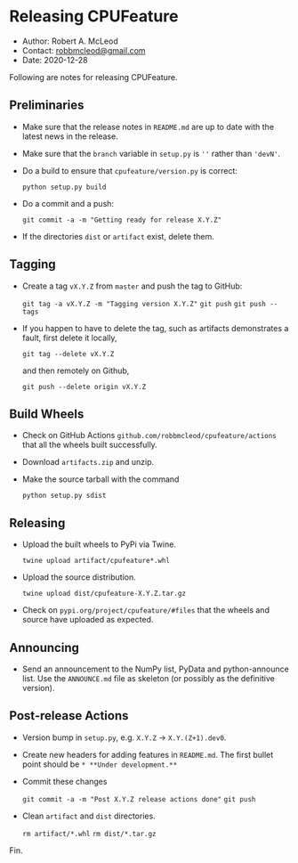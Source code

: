 Releasing CPUFeature
====================

* Author: Robert A. McLeod
* Contact: robbmcleod@gmail.com
* Date: 2020-12-28

Following are notes for releasing CPUFeature.

Preliminaries
-------------

* Make sure that the release notes in `README.md` are up to date with the latest news in the release.
* Make sure that the `branch` variable in `setup.py` is `''` rather than `'devN'`.
* Do a build to ensure that `cpufeature/version.py` is correct:

    `python setup.py build`

* Do a commit and a push:

    `git commit -a -m "Getting ready for release X.Y.Z"`

* If the directories `dist` or `artifact` exist, delete them.

Tagging
-------

* Create a tag `vX.Y.Z` from `master` and push the tag to GitHub:

    `git tag -a vX.Y.Z -m "Tagging version X.Y.Z"`
    `git push`
    `git push --tags`

* If you happen to have to delete the tag, such as artifacts demonstrates a fault, first delete it locally,

    `git tag --delete vX.Y.Z`

  and then remotely on Github,

    `git push --delete origin vX.Y.Z`

Build Wheels
------------

* Check on GitHub Actions `github.com/robbmcleod/cpufeature/actions` that all the wheels built successfully.
* Download `artifacts.zip` and unzip.
* Make the source tarball with the command

    `python setup.py sdist`

Releasing
---------

* Upload the built wheels to PyPi via Twine.

    `twine upload artifact/cpufeature*.whl`

* Upload the source distribution.

    `twine upload dist/cpufeature-X.Y.Z.tar.gz`

* Check on `pypi.org/project/cpufeature/#files` that the wheels and source have uploaded as expected.

Announcing
----------

* Send an announcement to the NumPy list, PyData and python-announce
  list.  Use the `ANNOUNCE.md` file as skeleton (or possibly as the
  definitive version).

Post-release Actions
--------------------

* Version bump in `setup.py`, e.g. `X.Y.Z` -> `X.Y.(Z+1).dev0`.
* Create new headers for adding features in `README.md`. The first bullet point should be `* **Under development.**`
* Commit these changes

    `git commit -a -m "Post X.Y.Z release actions done"`
    `git push`

* Clean `artifact` and `dist` directories.

    `rm artifact/*.whl`
    `rm dist/*.tar.gz`

Fin.
